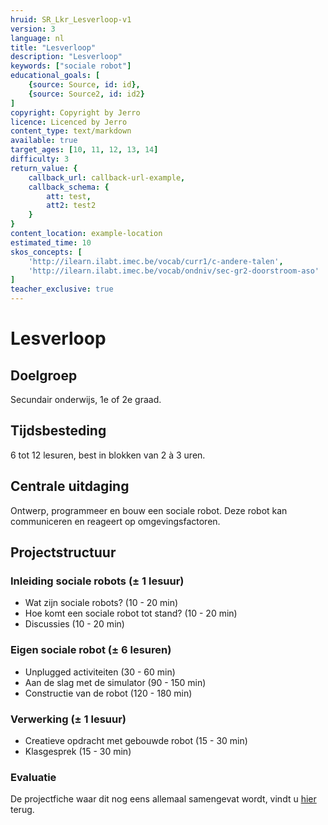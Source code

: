 ```yaml
---
hruid: SR_Lkr_Lesverloop-v1
version: 3
language: nl
title: "Lesverloop"
description: "Lesverloop"
keywords: ["sociale robot"]
educational_goals: [
    {source: Source, id: id}, 
    {source: Source2, id: id2}
]
copyright: Copyright by Jerro
licence: Licenced by Jerro
content_type: text/markdown
available: true
target_ages: [10, 11, 12, 13, 14]
difficulty: 3
return_value: {
    callback_url: callback-url-example,
    callback_schema: {
        att: test,
        att2: test2
    }
}
content_location: example-location
estimated_time: 10
skos_concepts: [
    'http://ilearn.ilabt.imec.be/vocab/curr1/c-andere-talen', 
    'http://ilearn.ilabt.imec.be/vocab/ondniv/sec-gr2-doorstroom-aso'
]
teacher_exclusive: true
---
```


# Lesverloop
## Doelgroep
Secundair onderwijs, 1e of 2e graad.

## Tijdsbesteding
6 tot 12 lesuren, best in blokken van 2 à 3 uren.

## Centrale uitdaging
Ontwerp, programmeer en bouw een sociale robot. Deze robot kan communiceren en reageert op omgevingsfactoren.

## Projectstructuur
### Inleiding sociale robots (± 1 lesuur)
* Wat zijn sociale robots? (10 - 20 min)
* Hoe komt een sociale robot tot stand? (10 - 20 min)
* Discussies (10 - 20 min)

### Eigen sociale robot (± 6 lesuren)
* Unplugged activiteiten (30 - 60 min)
* Aan de slag met de simulator (90 - 150 min)
* Constructie van de robot (120 - 180 min)

### Verwerking (± 1 lesuur)
* Creatieve opdracht met gebouwde robot (15 - 30 min)
* Klasgesprek (15 - 30 min)

### Evaluatie  
  
  
De projectfiche waar dit nog eens allemaal samengevat wordt, vindt u [hier](embed/ProjectficheSocialeRobot.pdf "projectfiche") terug.

